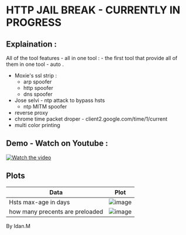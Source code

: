 
# HTTP JAIL BREAK - CURRENTLY IN PROGRESS

## Explaination : 
All of the tool features - all in one tool : - the first tool that provide all of them in one tool - auto . 
  * Moxie's ssl strip : 
      * arp spoofer
      * http spoofer
      * dns spoofer 
  * Jose selvi - ntp attack to bypass hsts 
      * ntp MITM spoofer
  * reverse proxy 
  * chrome time packet droper - client2.google.com/time/1/current
  * multi color printing 



## Demo - Watch on Youtube : 

[![Watch the video](https://img.youtube.com/vi/1LIOHfKFCmc/maxresdefault.jpg)](https://www.youtube.com/watch?v=1LIOHfKFCmc)
## Plots 
| Data  | Plot |
| ----------- | ----------- |
| Hsts max-age in days |![image](https://user-images.githubusercontent.com/90776557/212769705-4fdcb5ab-f8a9-448c-abb8-d35cecfbc1f4.png)|
| how many precents are preloaded | ![image](https://user-images.githubusercontent.com/90776557/212769717-96a557a2-088a-4604-aff0-a8e893a22a42.png)|
 
 
 By Idan.M
